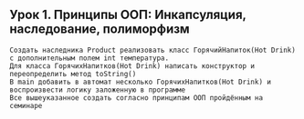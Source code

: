 ## Урок 1. Принципы ООП: Инкапсуляция, наследование, полиморфизм

    Создать наследника Product реализовать класс ГорячийНапиток(Hot Drink) с дополнительным полем int температура.
    Для класса ГорячихНапитков(Hot Drink) написать конструктор и переопределить метод toString()
    В main добавить в автомат несколько ГорячихНапитков(Hot Drink) и воспроизвести логику заложенную в программе
    Все вышеуказанное создать согласно принципам ООП пройдённым на семинаре
